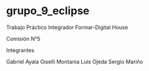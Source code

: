 # grupo_9_eclipse
Trabajo Práctico Integrador Formar-Digital House


Comisión N°5

Integrantes

Gabriel Ayala
Giselli Montania
Luis Ojeda
Sergio Mariño

